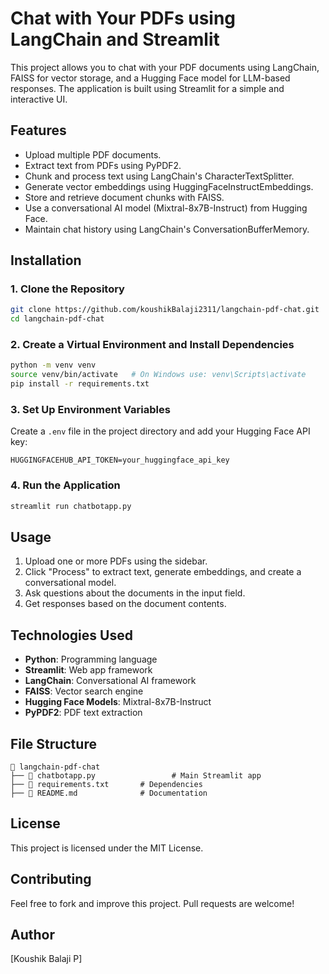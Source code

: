 # Chat with Your PDFs using LangChain and Streamlit

This project allows you to chat with your PDF documents using LangChain, FAISS for vector storage, and a Hugging Face model for LLM-based responses. The application is built using Streamlit for a simple and interactive UI.

## Features
- Upload multiple PDF documents.
- Extract text from PDFs using PyPDF2.
- Chunk and process text using LangChain's CharacterTextSplitter.
- Generate vector embeddings using HuggingFaceInstructEmbeddings.
- Store and retrieve document chunks with FAISS.
- Use a conversational AI model (Mixtral-8x7B-Instruct) from Hugging Face.
- Maintain chat history using LangChain's ConversationBufferMemory.

## Installation
### 1. Clone the Repository
```bash
git clone https://github.com/koushikBalaji2311/langchain-pdf-chat.git
cd langchain-pdf-chat
```

### 2. Create a Virtual Environment and Install Dependencies
```bash
python -m venv venv
source venv/bin/activate   # On Windows use: venv\Scripts\activate
pip install -r requirements.txt
```

### 3. Set Up Environment Variables
Create a `.env` file in the project directory and add your Hugging Face API key:
```plaintext
HUGGINGFACEHUB_API_TOKEN=your_huggingface_api_key
```

### 4. Run the Application
```bash
streamlit run chatbotapp.py
```

## Usage
1. Upload one or more PDFs using the sidebar.
2. Click "Process" to extract text, generate embeddings, and create a conversational model.
3. Ask questions about the documents in the input field.
4. Get responses based on the document contents.

## Technologies Used
- **Python**: Programming language
- **Streamlit**: Web app framework
- **LangChain**: Conversational AI framework
- **FAISS**: Vector search engine
- **Hugging Face Models**: Mixtral-8x7B-Instruct
- **PyPDF2**: PDF text extraction

## File Structure
```
📂 langchain-pdf-chat
├── 📜 chatbotapp.py                 # Main Streamlit app
├── 📜 requirements.txt       # Dependencies
├── 📜 README.md              # Documentation
```

## License
This project is licensed under the MIT License.

## Contributing
Feel free to fork and improve this project. Pull requests are welcome!

## Author
[Koushik Balaji P]

